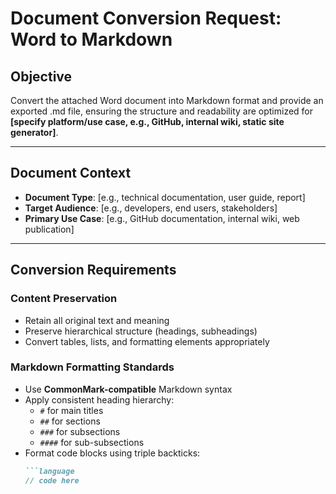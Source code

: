 # Document Conversion Request: Word to Markdown

## Objective
Convert the attached Word document into Markdown format and provide an exported .md file, ensuring the structure and readability are optimized for **[specify platform/use case, e.g., GitHub, internal wiki, static site generator]**.

---

## Document Context
- **Document Type**: [e.g., technical documentation, user guide, report]
- **Target Audience**: [e.g., developers, end users, stakeholders]
- **Primary Use Case**: [e.g., GitHub documentation, internal wiki, web publication]

---

## Conversion Requirements

### Content Preservation
- Retain all original text and meaning
- Preserve hierarchical structure (headings, subheadings)
- Convert tables, lists, and formatting elements appropriately

### Markdown Formatting Standards
- Use **CommonMark-compatible** Markdown syntax
- Apply consistent heading hierarchy:
  - `#` for main titles
  - `##` for sections
  - `###` for subsections
  - `####` for sub-subsections
- Format code blocks using triple backticks:
  ```markdown
  ```language
  // code here
  ```
